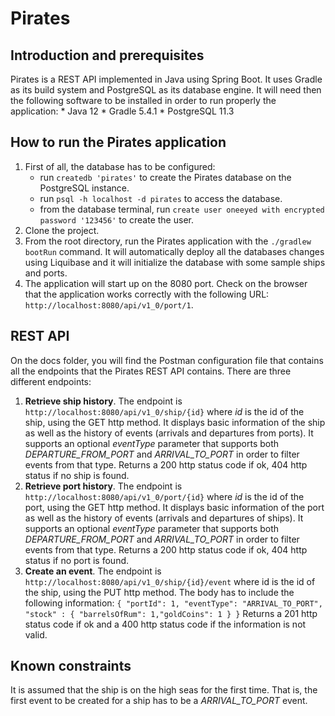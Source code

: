 # Pirates

## Introduction and prerequisites
Pirates is a REST API implemented in Java using Spring Boot. It uses Gradle as its build system and PostgreSQL as its database engine. It will need then
the following software to be installed in order to run properly the application:
    * Java 12
    * Gradle 5.4.1
    * PostgreSQL 11.3

## How to run the Pirates application
1. First of all, the database has to be configured:
    * run `createdb 'pirates'` to create the Pirates database on the PostgreSQL instance.
    * run `psql -h localhost -d pirates` to access the database.
    * from the database terminal, run `create user oneeyed with encrypted password '123456'` to create the user.
2. Clone the project.
3. From the root directory, run the Pirates application with the `./gradlew bootRun` command. It will automatically deploy all the databases changes using Liquibase and
it will initialize the database with some sample ships and ports.
4. The application will start up on the 8080 port. Check on the browser that the application works correctly with the following URL: `http://localhost:8080/api/v1_0/port/1`.

## REST API
On the docs folder, you will find the Postman configuration file that contains all the endpoints that the Pirates REST API contains. There are three different endpoints:

1. **Retrieve ship history**. The endpoint is `http://localhost:8080/api/v1_0/ship/{id}` where *id* is the id of the ship, using the GET http method. It displays basic information of the ship as well as the
history of events (arrivals and departures from ports). It supports an optional *eventType* parameter that supports both *DEPARTURE_FROM_PORT* and *ARRIVAL_TO_PORT* in order to
filter events from that type. Returns a 200 http status code if ok, 404 http status if no ship is found.
2. **Retrieve port history**. The endpoint is `http://localhost:8080/api/v1_0/port/{id}` where *id* is the id of the port, using the GET http method. It displays basic information of the port as well as the
history of events (arrivals and departures of ships). It supports an optional *eventType* parameter that supports both *DEPARTURE_FROM_PORT* and *ARRIVAL_TO_PORT* in order to
filter events from that type. Returns a 200 http status code if ok, 404 http status if no port is found.
3. **Create an event**. The endpoint is `http://localhost:8080/api/v1_0/ship/{id}/event` where id is the id of the ship, using the PUT http method. The body has to include the following information:
`{ "portId": 1, "eventType": "ARRIVAL_TO_PORT", "stock" : { "barrelsOfRum": 1,"goldCoins": 1 } }`
Returns a 201 http status code if ok and a 400 http status code if the information is not valid.

## Known constraints
It is assumed that the ship is on the high seas for the first time. That is, the first event to be created for a ship has to be a *ARRIVAL_TO_PORT* event.